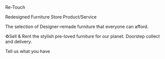 Re-Touch

Redesigned Furniture Store
Product/Service

The selection of Designer-remade furniture that everyone can afford.

♻️Sell & Rent the stylish pre-loved furniture for our planet. Doorstep collect and delivery.

Tell us what you have
